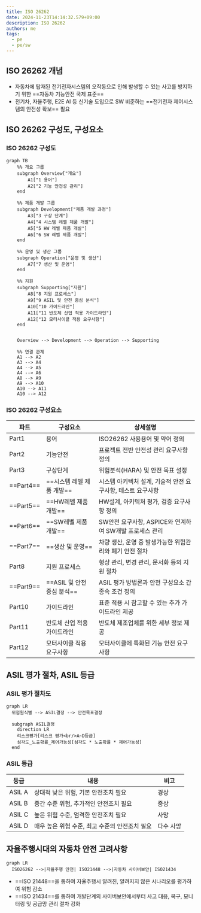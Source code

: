 ```yaml
---
title: ISO 26262
date: 2024-11-23T14:14:32.579+09:00
description: ISO 26262
authors: me
tags:
  - pe
  - pe/sw 
---
```


## ISO 26262 개념

- 자동차에 탑재된 전기전자시스템의 오작동으로 인해 발생할 수 있는 사고를 방지하기 위한 ==자동차 기능안전 국제 표준==
- 전기차, 자율주행, E2E AI 등 신기술 도입으로 SW 비준하는 ==전기전자 제어시스템의 안전성 확보== 필요

## ISO 26262 구성도, 구성요소

### ISO 26262 구성도

```mermaid
graph TB
    %% 개요 그룹
    subgraph Overview["개요"]
        A1["1 용어"]
        A2["2 기능 안전성 관리"]
    end

    %% 제품 개발 그룹
    subgraph Development["제품 개발 과정"]
        A3["3 구상 단계"]
        A4["4 시스템 레벨 제품 개발"]
        A5["5 HW 레벨 제품 개발"]
        A6["6 SW 레벨 제품 개발"]
    end

    %% 운영 및 생산 그룹
    subgraph Operation["운영 및 생산"]
        A7["7 생산 및 운영"]
    end

    %% 지원
    subgraph Supporting["지원"]
        A8["8 지원 프로세스"]
        A9["9 ASIL 및 안전 중심 분석"]
        A10["10 가이드라인"]
        A11["11 반도체 산업 적용 가이드라인"]
        A12["12 모터사이클 적용 요구사항"]
    end
  

    Overview --> Development --> Operation --> Supporting

    %% 연결 관계
    A1 --> A2
    A3 --> A4
    A4 --> A5
    A4 --> A6
    A8 --> A9
    A9 --> A10
    A10 --> A11
    A10 --> A12
```

### ISO 26262 구성요소

| 파트 | 구성요소 | 상세설명 |
| --- | --- | --- |
| Part1 | 용어 | ISO26262 사용용어 및 약어 정의 |
| Part2 | 기능안전 | 프로젝트 전반 안전성 관리 요구사항 정의 |
| Part3 | 구상단계 | 위험분석(HARA) 및 안전 목표 설정 |
| ==Part4== | ==시스템 레벨 제품 개발== | 시스템 아키텍처 설계, 기술적 안전 요구사항, 테스트 요구사항 |
| ==Part5== | ==HW레벨 제품 개발== | HW설계, 아키텍처 평가, 검증 요구사항 정의 |
| ==Part6== | ==SW레벨 제품 개발== | SW안전 요구사항, ASPICE와 연계하여 SW개발 프로세스 관리 |
| ==Part7== | ==생산 및 운영== | 차량 생산, 운영 중 발생가능한 위험관리와 폐기 안전 절차 |
| Part8 | 지원 프로세스 | 형상 관리, 변경 관리, 문서화 등의 지원 절차 |
| ==Part9== | ==ASIL 및 안전 중심 분석== | ASIL 평가 방법론과 안전 구성요소 간 종속 조건 정의 |
| Part10 | 가이드라인 | 표준 적용 시 참고할 수 있는 추가 가이드라인 제공 |
| Part11 | 반도체 산업 적용 가이드라인 | 반도체 제조업체를 위한 세부 정보 제공 |
| Part12 | 모터사이클 적용 요구사항 | 모터사이클에 특화된 기능 안전 요구사항 |

## ASIL 평가 절차, ASIL 등급

### ASIL 평가 절차도

```mermaid
graph LR
  위험원식별 --> ASIL결정 --> 안전목표결정

  subgraph ASIL결정
    direction LR
    리스크평가[리스크 평가<br/>A~D등급]
    심각도_노출확률_제어가능성[심각도 * 노출확률 * 제어가능성]
  end
```

### ASIL 등급

| 등급 | 내용 | 비고 |
| --- | --- | --- |
| ASIL A | 상대적 낮은 위험, 기본 안전조치 필요 | 경상 |
| ASIL B | 중간 수준 위험, 추가적인 안전조치 필요 | 중상 |
| ASIL C | 높은 위험 수준, 엄격한 안전조치 필요 | 사망 |
| ASIL D | 매우 높은 위험 수준, 최고 수준의 안전조치 필요 | 다수 사망 |

## 자율주행시대의 자동차 안전 고려사항

```mermaid
graph LR
  ISO26262 -->|자율주행 안전| ISO21448 -->|자동차 사이버보안| ISO21434
```

- ==ISO 21448==을 통하여 자율주행시 알려진, 알려지지 않은 시나리오를 평가하여 위험 감소
- ==ISO 21434==를 통하여 개발단계의 사이버보안에서부터 사고 대응, 복구, 모니터링 및 공급망 관리 절차 강화
